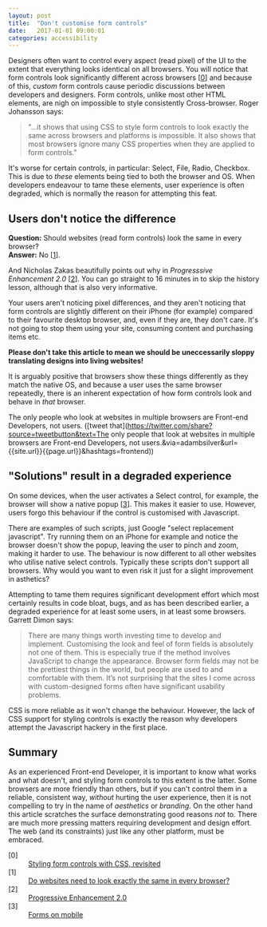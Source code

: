 ```yaml
---
layout: post
title:  "Don't customise form controls"
date:   2017-01-01 09:00:01
categories: accessibility
---
```


Designers often want to control every aspect (read pixel) of the UI to the extent that everything looks identical on all browsers. You will notice that form controls look significantly different across browsers [[0](#ref0)] and because of this, *custom* form controls cause periodic discussions between developers and designers. Form controls, unlike most other HTML elements, are nigh on impossible to style consistently Cross-browser. Roger Johansson says:

> "...it shows that using CSS to style form controls to look exactly the same across browsers and platforms is impossible. It also shows that most browsers ignore many CSS properties when they are applied to form controls."

It's worse for certain controls, in particular: Select, File, Radio, Checkbox. This is due to *these* elements being tied to both the browser and OS. When developers endeavour to tame these elements, user experience is often degraded, which is normally the reason for attempting this feat.

## Users don't notice the difference

**Question:** Should websites (read form controls) look the same in every browser? <br>**Answer:** No [[1](#ref1)].

And Nicholas Zakas beautifully points out why in *Progresssive Enhancement 2.0* [[2](#ref2)]. You can go straight to 16 minutes in to skip the history lesson, although that is also very informative.

Your users aren't noticing pixel differences, and they aren't noticing that form controls are slightly different on their iPhone (for example) compared to their favourite desktop browser, and, even if they are, they don't care. It's not going to stop them using your site, consuming content and purchasing items etc.

**Please don't take this article to mean we should be uneccessarily sloppy translating designs into living websites!**

It is arguably positive that browsers show these things differently as they match the native OS, and because a user uses the same browser repeatedly, there is an inherent expectation of how form controls look and behave in *that* browser.

The only people who look at websites in multiple browsers are Front-end Developers, not users. ([tweet that](https://twitter.com/share?source=tweetbutton&text=The only people that look at websites in multiple browsers are Front-end Developers, not users.&via=adambsilver&url={{site.url}}{{page.url}}&hashtags=frontend))

## "Solutions" result in a degraded experience

On some devices, when the user activates a Select control, for example, the browser will show a native popup [[3](#ref3)]. This makes it easier to use. However, users forgo this behaviour if the control is customised with Javascript.

There are examples of such scripts, just Google "select replacement javascript". Try running them on an iPhone for example and notice the browser doesn't show the popup, leaving the user to pinch and zoom, making it harder to use. The behaviour is now different to all other websites who utilise native select controls. Typically these scripts don't support all browsers. Why would you want to even risk it just for a slight improvement in asthetics?

Attempting to tame them requires significant development effort which most certainly results in code bloat, bugs, and as has been described earlier, a degraded experience for at least some users, in at least some browsers. Garrett Dimon says:

> There are many things worth investing time to develop and implement. Customising the look and feel of form fields is absolutely not one of them. This is especially true if the method involves JavaScript to change the appearance. Browser form fields may not be the prettiest things in the world, but people are used to and comfortable with them. It’s not surprising that the sites I come across with custom-designed forms often have significant usability problems.

CSS is more reliable as it won't change the behaviour. However, the lack of CSS support for styling controls is exactly the reason why developers attempt the Javascript hackery in the first place.

## Summary

As an experienced Front-end Developer, it is important to know what works and what doesn't, and styling form controls to this extent is the latter. Some browsers are more friendly than others, but if you can't control them in a reliable, consistent way, *without* hurting the user experience, then it is not compelling to try in the name of *aesthetics* or *branding*. On the other hand this article scratches the surface demonstrating good reasons *not* to. There are much more pressing matters requiring development and design effort. The web (and its constraints) just like any other platform, must be embraced.

<dl>
	<dt class="citation" id="ref0">[0]</dt>
	<dd><a href="http://www.456bereastreet.com/archive/200701/styling_form_controls_with_css_revisited/">Styling form controls with CSS, revisited</a></dd>
	<dt class="citation" id="ref1">[1]</dt>
	<dd><a href="http://dowebsitesneedtolookexactlythesameineverybrowser.com/">Do websites need to look exactly the same in every browser?</a></dd>
	<dt class="citation" id="ref2">[2]</dt>
	<dd><a href="https://www.youtube.com/watch?v=hdTxeR90_1E">Progressive Enhancement 2.0</a></dd>
	<dt class="citation" id="ref3">[3]</dt>
	<dd><a href="http://www.smashingmagazine.com/2010/03/11/forms-on-mobile-devices-modern-solutions/">Forms on mobile</a></dd>
</dl>